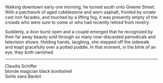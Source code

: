 Walking downtown early one morning, he turned south onto Greene Street. With a patchwork of aged cobblestone and worn asphalt, fronted by ornate cast iron facades, and touched by a lifting fog, it was presently empty of the crowds who were sure to come or who had recently retired from revelry.  

Suddenly, a door burst open and a couple emerged that he recognized by their far away beauty sold through so many now-discarded periodicals and television shows. Holding hands, laughing, she stepped off the sidewalk and leapt gracefully over a potted puddle. In that moment, in the blink of an eye, they both vanished.  

---

Claudia Schiffer  
blonde magician black bombshell  
SoHo sans Bardot  
